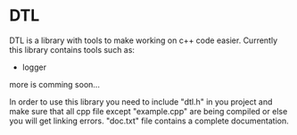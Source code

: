 # DTL
DTL is a library with tools to make working on c++ code easier. Currently this library contains tools such as:
- logger

more is comming soon...

In order to use this library you need to include "dtl.h" in you project and make sure that all cpp file except "example.cpp" are being compiled or else you will get linking errors.
"doc.txt" file contains a complete documentation.
